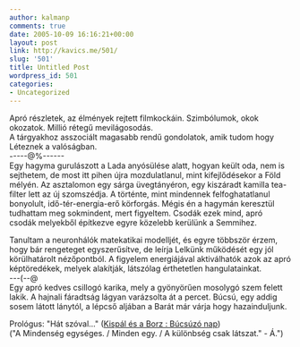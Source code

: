 ```yaml
---
author: kalmanp
comments: true
date: 2005-10-09 16:16:21+00:00
layout: post
link: http://kavics.me/501/
slug: '501'
title: Untitled Post
wordpress_id: 501
categories:
- Uncategorized
---
```


Apró részletek, az élmények rejtett filmkockáin. Szimbólumok, okok okozatok. Millió rétegű mevilágosodás.  
A tárgyakhoz asszociált magasabb rendű gondolatok, amik tudom hogy Léteznek a valóságban.  
-----@%------  
Egy hagyma gurulászott a Lada anyósülése alatt, hogyan keült oda, nem is sejthetem, de most itt pihen újra mozdulatlanul, mint kifejlődésekor a Föld mélyén. Az asztalomon egy sárga üvegtányéron, egy kiszáradt kamilla tea-filter lett az új szomszédja. A történte, mint mindennek felfoghatatlanul bonyolult, idő-tér-energia-erő körforgás. Mégis én a hagymán keresztül tudhattam meg sokmindent, mert figyeltem. Csodák ezek mind, apró csodák melyekből építkezve egyre közelebb kerülünk a Semmihez.




  
Tanultam a neuronhálók matekatikai modelljét, és egyre többször érzem, hogy bár rengeteget egyszerűsítve, de leírja Lelkünk működését egy jól körülhatárolt nézőpontból. A figyelem energiájával aktiválhatók azok az apró képtöredékek, melyek alakítják, látszólag érthetetlen hangulatainkat.  
---(--@   
Egy apró kedves csillogó karika, mely a gyönyörűen mosolygó szem felett lakik. A hajnali fáradtság lágyan varázsolta át a percet. Búcsú, egy addig sosem látott lánytól, a lépcső aljában a Barát már várja hogy hazainduljunk.




Prológus: "Hát szóval..." ([Kispál és a Borz : Búcsúzó nap](http://www.zeneszoveg.hu/dalszoveg.phtml?szk=7350))  
("A Mindenség egységes. / Minden egy. / A különbség csak látszat." - Á.")  

